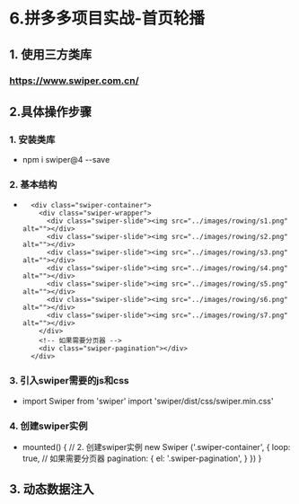 # 6.拼多多项目实战-首页轮播

## 1. 使用三方类库

### https://www.swiper.com.cn/

## 2.具体操作步骤

### 1. 安装类库

- npm i swiper@4 --save

### 2. 基本结构

- <!--轮播图-->
    
        <div class="swiper-container">
          <div class="swiper-wrapper">
            <div class="swiper-slide"><img src="../images/rowing/s1.png" alt=""></div>
            <div class="swiper-slide"><img src="../images/rowing/s2.png" alt=""></div>
            <div class="swiper-slide"><img src="../images/rowing/s3.png" alt=""></div>
            <div class="swiper-slide"><img src="../images/rowing/s4.png" alt=""></div>
            <div class="swiper-slide"><img src="../images/rowing/s5.png" alt=""></div>
            <div class="swiper-slide"><img src="../images/rowing/s6.png" alt=""></div>
            <div class="swiper-slide"><img src="../images/rowing/s7.png" alt=""></div>
          </div>
          <!-- 如果需要分页器 -->
          <div class="swiper-pagination"></div>
        </div>

### 3. 引入swiper需要的js和css

- import Swiper from 'swiper'
import 'swiper/dist/css/swiper.min.css'

### 4. 创建swiper实例

- mounted() {
          // 2. 创建swiper实例
          new Swiper ('.swiper-container', {
            loop: true,
            // 如果需要分页器
            pagination: {
              el: '.swiper-pagination',
            }
          })
}

## 3. 动态数据注入
